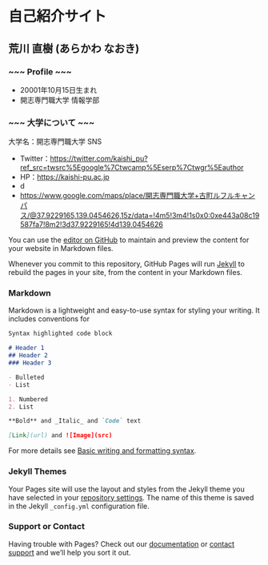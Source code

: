 # 自己紹介サイト

## **荒川 直樹  (あらかわ なおき)**
### ~~~ Profile ~~~
- 20001年10月15日生まれ
- 開志専門職大学 情報学部


### ~~~ 大学について ~~~
大学名：開志専門職大学 
SNS
- Twitter：https://twitter.com/kaishi_pu?ref_src=twsrc%5Egoogle%7Ctwcamp%5Eserp%7Ctwgr%5Eauthor
- HP：https://kaishi-pu.ac.jp
- d
- https://www.google.com/maps/place/開志専門職大学+古町ルフルキャンパス/@37.9229165,139.0454626,15z/data=!4m5!3m4!1s0x0:0xe443a08c19587fa7!8m2!3d37.9229165!4d139.0454626



You can use the [editor on GitHub](https://github.com/Alice-Kisaragi/api-practice2/edit/main/README.md) to maintain and preview the content for your website in Markdown files.

Whenever you commit to this repository, GitHub Pages will run [Jekyll](https://jekyllrb.com/) to rebuild the pages in your site, from the content in your Markdown files.

### Markdown

Markdown is a lightweight and easy-to-use syntax for styling your writing. It includes conventions for

```markdown
Syntax highlighted code block

# Header 1
## Header 2
### Header 3

- Bulleted
- List

1. Numbered
2. List

**Bold** and _Italic_ and `Code` text

[Link](url) and ![Image](src)
```

For more details see [Basic writing and formatting syntax](https://docs.github.com/en/github/writing-on-github/getting-started-with-writing-and-formatting-on-github/basic-writing-and-formatting-syntax).

### Jekyll Themes

Your Pages site will use the layout and styles from the Jekyll theme you have selected in your [repository settings](https://github.com/Alice-Kisaragi/api-practice2/settings/pages). The name of this theme is saved in the Jekyll `_config.yml` configuration file.

### Support or Contact

Having trouble with Pages? Check out our [documentation](https://docs.github.com/categories/github-pages-basics/) or [contact support](https://support.github.com/contact) and we’ll help you sort it out.
